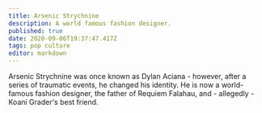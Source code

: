 ```yaml
---
title: Arsenic Strychnine
description: A world famous fashion designer.
published: true
date: 2020-09-06T19:37:47.417Z
tags: pop culture
editor: markdown
---
```


Arsenic Strychnine was once known as Dylan Aciana - however, after a series of traumatic events, he changed his identity. He is now a world-famous fashion designer, the father of Requiem Falahau, and - allegedly - Koani Grader's best friend.